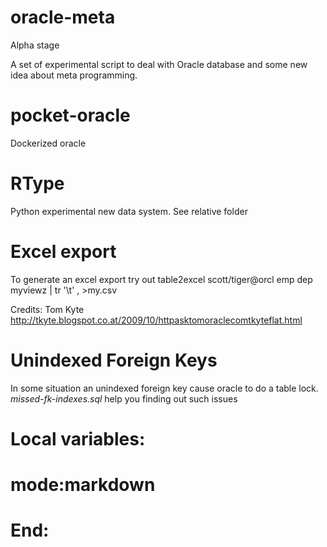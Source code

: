 oracle-meta
===========

Alpha stage

A set of experimental script to deal with Oracle database 
and some new idea about meta programming.


pocket-oracle
==============
Dockerized oracle


RType
==============
Python experimental new data system. See relative folder

Excel export
=============
To generate an excel export try out
table2excel  scott/tiger@orcl emp dep myviewz | tr '\t' \, >my.csv

Credits: Tom Kyte 
http://tkyte.blogspot.co.at/2009/10/httpasktomoraclecomtkyteflat.html



Unindexed Foreign Keys
==========================
In some situation an unindexed foreign key cause oracle to do a table lock.
*missed-fk-indexes.sql* help you finding out such issues


# Local variables:
# mode:markdown
# End:
